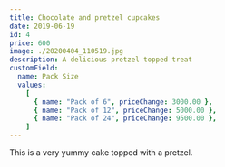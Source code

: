```yaml
---
title: Chocolate and pretzel cupcakes
date: 2019-06-19
id: 4
price: 600
image: ./20200404_110519.jpg
description: A delicious pretzel topped treat
customField:
  name: Pack Size
  values:
    [
      { name: "Pack of 6", priceChange: 3000.00 },
      { name: "Pack of 12", priceChange: 5000.00 },
      { name: "Pack of 24", priceChange: 9500.00 },
    ]
---
```


This is a very yummy cake topped with a pretzel.
